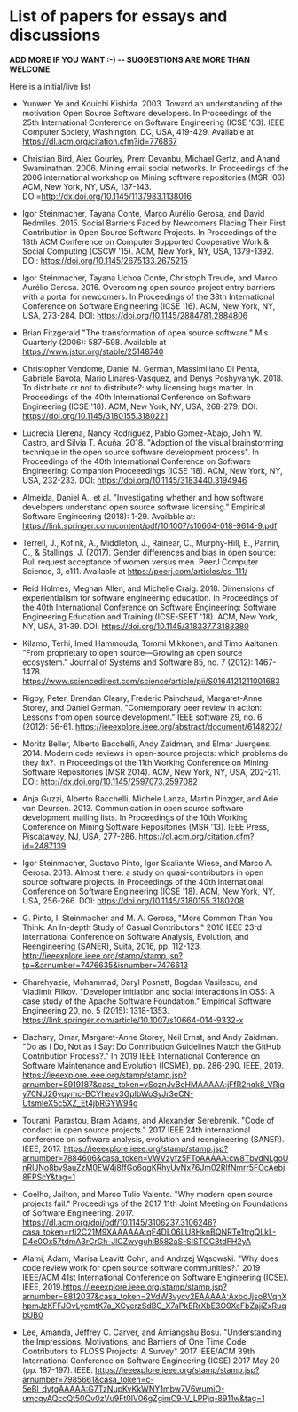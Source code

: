 # List of papers for essays and discussions

**ADD MORE IF YOU WANT :-) -- SUGGESTIONS ARE MORE THAN WELCOME**

Here is a initial/live list

* Yunwen Ye and Kouichi Kishida. 2003. Toward an understanding of the motivation Open Source Software developers. In Proceedings of the 25th International Conference on Software Engineering (ICSE '03). IEEE Computer Society, Washington, DC, USA, 419-429. Available at https://dl.acm.org/citation.cfm?id=776867

*  Christian Bird, Alex Gourley, Prem Devanbu, Michael Gertz, and Anand Swaminathan. 2006. Mining email social networks. In Proceedings of the 2006 international workshop on Mining software repositories (MSR '06). ACM, New York, NY, USA, 137-143. DOI=http://dx.doi.org/10.1145/1137983.1138016 

*  Igor Steinmacher, Tayana Conte, Marco Aurélio Gerosa, and David Redmiles. 2015. Social Barriers Faced by Newcomers Placing Their First Contribution in Open Source Software Projects. In Proceedings of the 18th ACM Conference on Computer Supported Cooperative Work & Social Computing (CSCW '15). ACM, New York, NY, USA, 1379-1392. DOI: https://doi.org/10.1145/2675133.2675215 

*  Igor Steinmacher, Tayana Uchoa Conte, Christoph Treude, and Marco Aurélio Gerosa. 2016. Overcoming open source project entry barriers with a portal for newcomers. In Proceedings of the 38th International Conference on Software Engineering (ICSE '16). ACM, New York, NY, USA, 273-284. DOI: https://doi.org/10.1145/2884781.2884806 

* Brian Fitzgerald "The transformation of open source software." Mis Quarterly (2006): 587-598. Available at https://www.jstor.org/stable/25148740 

*  Christopher Vendome, Daniel M. German, Massimiliano Di Penta, Gabriele Bavota, Mario Linares-Vásquez, and Denys Poshyvanyk. 2018. To distribute or not to distribute?: why licensing bugs matter. In Proceedings of the 40th International Conference on Software Engineering (ICSE '18). ACM, New York, NY, USA, 268-279. DOI: https://doi.org/10.1145/3180155.3180221 

*  Lucrecia Llerena, Nancy Rodriguez, Pablo Gomez-Abajo, John W. Castro, and Silvia T. Acuña. 2018. "Adoption of the visual brainstorming technique in the open source software development process". In Proceedings of the 40th International Conference on Software Engineering: Companion Proceeedings (ICSE '18). ACM, New York, NY, USA, 232-233. DOI: https://doi.org/10.1145/3183440.3194946 

* Almeida, Daniel A., et al. "Investigating whether and how software developers understand open source software licensing." Empirical Software Engineering (2018): 1-29. Available at: https://link.springer.com/content/pdf/10.1007/s10664-018-9614-9.pdf

* Terrell, J., Kofink, A., Middleton, J., Rainear, C., Murphy-Hill, E., Parnin, C., & Stallings, J. (2017). Gender differences and bias in open source: Pull request acceptance of women versus men. PeerJ Computer Science, 3, e111. Available at https://peerj.com/articles/cs-111/

*  Reid Holmes, Meghan Allen, and Michelle Craig. 2018. Dimensions of experientialism for software engineering education. In Proceedings of the 40th International Conference on Software Engineering: Software Engineering Education and Training (ICSE-SEET '18). ACM, New York, NY, USA, 31-39. DOI: https://doi.org/10.1145/3183377.3183380 

* Kilamo, Terhi, Imed Hammouda, Tommi Mikkonen, and Timo Aaltonen. "From proprietary to open source—Growing an open source ecosystem." Journal of Systems and Software 85, no. 7 (2012): 1467-1478. https://www.sciencedirect.com/science/article/pii/S0164121211001683

* Rigby, Peter, Brendan Cleary, Frederic Painchaud, Margaret-Anne Storey, and Daniel German. "Contemporary peer review in action: Lessons from open source development." IEEE software 29, no. 6 (2012): 56-61. https://ieeexplore.ieee.org/abstract/document/6148202/

*  Moritz Beller, Alberto Bacchelli, Andy Zaidman, and Elmar Juergens. 2014. Modern code reviews in open-source projects: which problems do they fix?. In Proceedings of the 11th Working Conference on Mining Software Repositories (MSR 2014). ACM, New York, NY, USA, 202-211. DOI: http://dx.doi.org/10.1145/2597073.2597082 

*  Anja Guzzi, Alberto Bacchelli, Michele Lanza, Martin Pinzger, and Arie van Deursen. 2013. Communication in open source software development mailing lists. In Proceedings of the 10th Working Conference on Mining Software Repositories (MSR '13). IEEE Press, Piscataway, NJ, USA, 277-286. https://dl.acm.org/citation.cfm?id=2487139

*  Igor Steinmacher, Gustavo Pinto, Igor Scaliante Wiese, and Marco A. Gerosa. 2018. Almost there: a study on quasi-contributors in open source software projects. In Proceedings of the 40th International Conference on Software Engineering (ICSE '18). ACM, New York, NY, USA, 256-266. DOI: https://doi.org/10.1145/3180155.3180208 

* G. Pinto, I. Steinmacher and M. A. Gerosa, "More Common Than You Think: An In-depth Study of Casual Contributors," 2016 IEEE 23rd International Conference on Software Analysis, Evolution, and Reengineering (SANER), Suita, 2016, pp. 112-123. http://ieeexplore.ieee.org/stamp/stamp.jsp?tp=&arnumber=7476635&isnumber=7476613

* Gharehyazie, Mohammad, Daryl Posnett, Bogdan Vasilescu, and Vladimir Filkov. "Developer initiation and social interactions in OSS: A case study of the Apache Software Foundation." Empirical Software Engineering 20, no. 5 (2015): 1318-1353. https://link.springer.com/article/10.1007/s10664-014-9332-x
  
* Elazhary, Omar, Margaret-Anne Storey, Neil Ernst, and Andy Zaidman. "Do as I Do, Not as I Say: Do Contribution Guidelines Match the GitHub Contribution Process?." In 2019 IEEE International Conference on Software Maintenance and Evolution (ICSME), pp. 286-290. IEEE, 2019. https://ieeexplore.ieee.org/stamp/stamp.jsp?arnumber=8919187&casa_token=vSoznJvBcHMAAAAA:jFfR2nqk8_VRjqy70NU26yqymc-BCYheav3GpIbWoSyJr3eCN-UtsmIeX5c5XZ_Et4jbRGYW94g

* Tourani, Parastou, Bram Adams, and Alexander Serebrenik. "Code of conduct in open source projects." 2017 IEEE 24th international conference on software analysis, evolution and reengineering (SANER). IEEE, 2017. https://ieeexplore.ieee.org/stamp/stamp.jsp?arnumber=7884606&casa_token=VWVzyfz5FToAAAAA:cw8TbvdNLgoUnRlJNo8bv9auZzM0EW4j8ffGo6qgKRhyUvNx76Jm02RlfNmrr5FOcAebj8FPScY&tag=1

* Coelho, Jailton, and Marco Tulio Valente. "Why modern open source projects fail." Proceedings of the 2017 11th Joint Meeting on Foundations of Software Engineering. 2017. https://dl.acm.org/doi/pdf/10.1145/3106237.3106246?casa_token=rfi2C21M9XAAAAAA:qF4DL06LU8HknBQNRTe1trgQLkL-D4e0Ox57tdmA3rCrGh-JlCZwvguhlB582aS-SISTOC8tdFH2yA

* Alami, Adam, Marisa Leavitt Cohn, and Andrzej Wąsowski. "Why does code review work for open source software communities?." 2019 IEEE/ACM 41st International Conference on Software Engineering (ICSE). IEEE, 2019.https://ieeexplore.ieee.org/stamp/stamp.jsp?arnumber=8812037&casa_token=2VdW3vycv2EAAAAA:AxbcJjso8VqhXhpmJzKFFJOvLycmtK7a_XCyerzSdBC_X7aPkERrXbE3O0XcFbZajiZxRuqbUB0

* Lee, Amanda, Jeffrey C. Carver, and Amiangshu Bosu. "Understanding the Impressions, Motivations, and Barriers of One Time Code Contributors to FLOSS Projects: A Survey"  2017 IEEE/ACM 39th International Conference on Software Engineering (ICSE) 2017 May 20 (pp. 187-197). IEEE. https://ieeexplore.ieee.org/stamp/stamp.jsp?arnumber=7985661&casa_token=c-5eBl_dytgAAAAA:G7TzNupKvKkWNY1mbw7V6wumiO-umcqyAQccQt50Qv0zVu9Ft0lV06gZgimC9-V_LPPjq-8911w&tag=1






